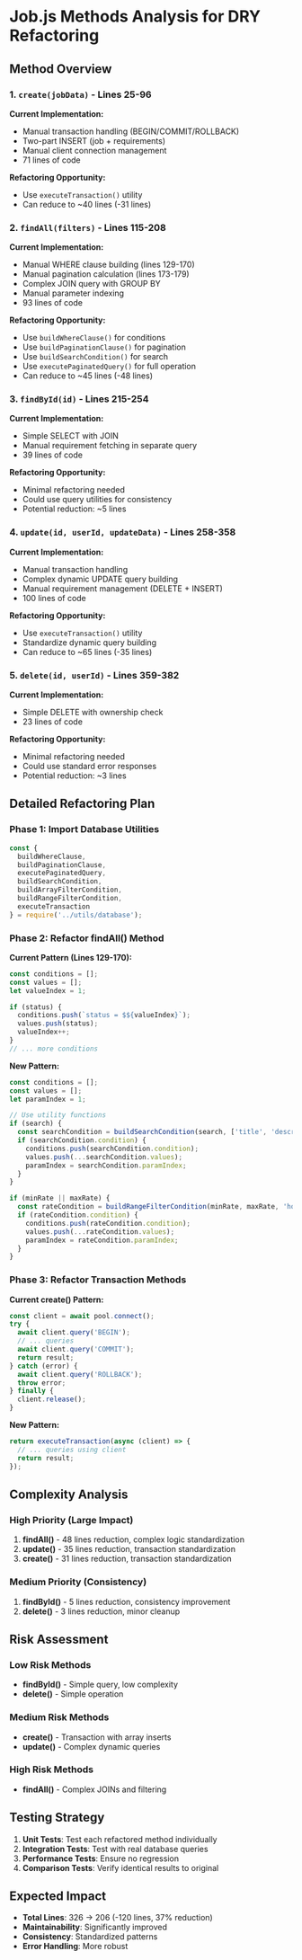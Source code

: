 # Job.js Methods Analysis for DRY Refactoring

## Method Overview

### 1. `create(jobData)` - Lines 25-96
**Current Implementation:**
- Manual transaction handling (BEGIN/COMMIT/ROLLBACK)
- Two-part INSERT (job + requirements)
- Manual client connection management
- 71 lines of code

**Refactoring Opportunity:**
- Use `executeTransaction()` utility
- Can reduce to ~40 lines (-31 lines)

### 2. `findAll(filters)` - Lines 115-208
**Current Implementation:**
- Manual WHERE clause building (lines 129-170)
- Manual pagination calculation (lines 173-179)
- Complex JOIN query with GROUP BY
- Manual parameter indexing
- 93 lines of code

**Refactoring Opportunity:**
- Use `buildWhereClause()` for conditions
- Use `buildPaginationClause()` for pagination
- Use `buildSearchCondition()` for search
- Use `executePaginatedQuery()` for full operation
- Can reduce to ~45 lines (-48 lines)

### 3. `findById(id)` - Lines 215-254
**Current Implementation:**
- Simple SELECT with JOIN
- Manual requirement fetching in separate query
- 39 lines of code

**Refactoring Opportunity:**
- Minimal refactoring needed
- Could use query utilities for consistency
- Potential reduction: ~5 lines

### 4. `update(id, userId, updateData)` - Lines 258-358
**Current Implementation:**
- Manual transaction handling
- Complex dynamic UPDATE query building
- Manual requirement management (DELETE + INSERT)
- 100 lines of code

**Refactoring Opportunity:**
- Use `executeTransaction()` utility
- Standardize dynamic query building
- Can reduce to ~65 lines (-35 lines)

### 5. `delete(id, userId)` - Lines 359-382
**Current Implementation:**
- Simple DELETE with ownership check
- 23 lines of code

**Refactoring Opportunity:**
- Minimal refactoring needed
- Could use standard error responses
- Potential reduction: ~3 lines

## Detailed Refactoring Plan

### Phase 1: Import Database Utilities
```javascript
const { 
  buildWhereClause, 
  buildPaginationClause, 
  executePaginatedQuery, 
  buildSearchCondition,
  buildArrayFilterCondition,
  buildRangeFilterCondition,
  executeTransaction 
} = require('../utils/database');
```

### Phase 2: Refactor findAll() Method
**Current Pattern (Lines 129-170):**
```javascript
const conditions = [];
const values = [];
let valueIndex = 1;

if (status) {
  conditions.push(`status = $${valueIndex}`);
  values.push(status);
  valueIndex++;
}
// ... more conditions
```

**New Pattern:**
```javascript
const conditions = [];
const values = [];
let paramIndex = 1;

// Use utility functions
if (search) {
  const searchCondition = buildSearchCondition(search, ['title', 'description'], paramIndex);
  if (searchCondition.condition) {
    conditions.push(searchCondition.condition);
    values.push(...searchCondition.values);
    paramIndex = searchCondition.paramIndex;
  }
}

if (minRate || maxRate) {
  const rateCondition = buildRangeFilterCondition(minRate, maxRate, 'hourly_rate_min', paramIndex);
  if (rateCondition.condition) {
    conditions.push(rateCondition.condition);
    values.push(...rateCondition.values);
    paramIndex = rateCondition.paramIndex;
  }
}
```

### Phase 3: Refactor Transaction Methods
**Current create() Pattern:**
```javascript
const client = await pool.connect();
try {
  await client.query('BEGIN');
  // ... queries
  await client.query('COMMIT');
  return result;
} catch (error) {
  await client.query('ROLLBACK');
  throw error;
} finally {
  client.release();
}
```

**New Pattern:**
```javascript
return executeTransaction(async (client) => {
  // ... queries using client
  return result;
});
```

## Complexity Analysis

### High Priority (Large Impact)
1. **findAll()** - 48 lines reduction, complex logic standardization
2. **update()** - 35 lines reduction, transaction standardization
3. **create()** - 31 lines reduction, transaction standardization

### Medium Priority (Consistency)
1. **findById()** - 5 lines reduction, consistency improvement
2. **delete()** - 3 lines reduction, minor cleanup

## Risk Assessment

### Low Risk Methods
- **findById()** - Simple query, low complexity
- **delete()** - Simple operation

### Medium Risk Methods  
- **create()** - Transaction with array inserts
- **update()** - Complex dynamic queries

### High Risk Methods
- **findAll()** - Complex JOINs and filtering

## Testing Strategy

1. **Unit Tests**: Test each refactored method individually
2. **Integration Tests**: Test with real database queries
3. **Performance Tests**: Ensure no regression
4. **Comparison Tests**: Verify identical results to original

## Expected Impact
- **Total Lines**: 326 → 206 (-120 lines, 37% reduction)
- **Maintainability**: Significantly improved
- **Consistency**: Standardized patterns
- **Error Handling**: More robust